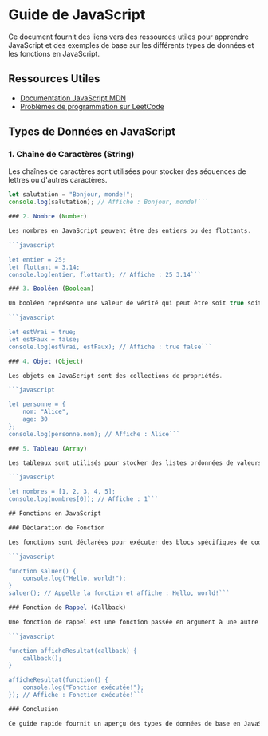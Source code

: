 # Guide de JavaScript

Ce document fournit des liens vers des ressources utiles pour apprendre JavaScript et des exemples de base sur les différents types de données et les fonctions en JavaScript.

## Ressources Utiles

- [Documentation JavaScript MDN](https://developer.mozilla.org/fr/docs/Web/JavaScript)
- [Problèmes de programmation sur LeetCode](https://leetcode.com/problemset/all/)

## Types de Données en JavaScript

### 1. Chaîne de Caractères (String)
Les chaînes de caractères sont utilisées pour stocker des séquences de lettres ou d'autres caractères.
```javascript
let salutation = "Bonjour, monde!";
console.log(salutation); // Affiche : Bonjour, monde!```

### 2. Nombre (Number)

Les nombres en JavaScript peuvent être des entiers ou des flottants.

```javascript

let entier = 25;
let flottant = 3.14;
console.log(entier, flottant); // Affiche : 25 3.14```

### 3. Booléen (Boolean)

Un booléen représente une valeur de vérité qui peut être soit true soit false.

```javascript

let estVrai = true;
let estFaux = false;
console.log(estVrai, estFaux); // Affiche : true false```

### 4. Objet (Object)

Les objets en JavaScript sont des collections de propriétés.

```javascript

let personne = {
    nom: "Alice",
    age: 30
};
console.log(personne.nom); // Affiche : Alice```

### 5. Tableau (Array)

Les tableaux sont utilisés pour stocker des listes ordonnées de valeurs.

```javascript

let nombres = [1, 2, 3, 4, 5];
console.log(nombres[0]); // Affiche : 1```

## Fonctions en JavaScript

### Déclaration de Fonction

Les fonctions sont déclarées pour exécuter des blocs spécifiques de code.

```javascript

function saluer() {
    console.log("Hello, world!");
}
saluer(); // Appelle la fonction et affiche : Hello, world!```

### Fonction de Rappel (Callback)

Une fonction de rappel est une fonction passée en argument à une autre fonction.

```javascript

function afficheResultat(callback) {
    callback();
}

afficheResultat(function() {
    console.log("Fonction exécutée!");
}); // Affiche : Fonction exécutée!```

### Conclusion

Ce guide rapide fournit un aperçu des types de données de base en JavaScript et comment utiliser les fonctions. Pour des informations plus détaillées, veuillez consulter la documentation MDN liée ci-dessus.
